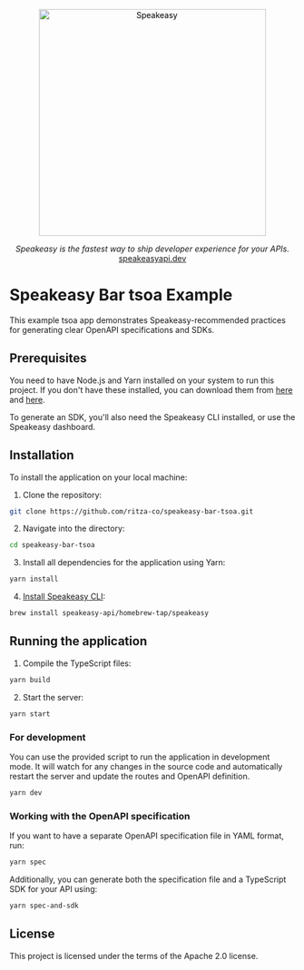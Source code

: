 <p align="center">
    <a href="https://speakeasyapi.dev">
        <img alt="Speakeasy" title="Speakeasy" src="https://user-images.githubusercontent.com/68016351/196461357-fcb8d90f-cd67-498e-850f-6146c58d0114.png" width="400" style="color: black">
    </a>
</p>

<p align="center">
    <i>Speakeasy is the fastest way to ship developer experience for your APIs.</i><br/> 
    <a href="https://speakeasyapi.dev/">speakeasyapi.dev</a>
</p>

<h1>
    Speakeasy Bar tsoa Example
</h1>

This example tsoa app demonstrates Speakeasy-recommended practices for generating clear OpenAPI specifications and SDKs.

## Prerequisites

You need to have Node.js and Yarn installed on your system to run this project. If you don't have these installed, you can download them from [here](https://nodejs.org/) and [here](https://yarnpkg.com/).

To generate an SDK, you'll also need the Speakeasy CLI installed, or use the Speakeasy dashboard.

## Installation

To install the application on your local machine:

1. Clone the repository:
```bash
git clone https://github.com/ritza-co/speakeasy-bar-tsoa.git
```

2. Navigate into the directory:
```bash
cd speakeasy-bar-tsoa
```

3. Install all dependencies for the application using Yarn:
```bash
yarn install
```

4. [Install Speakeasy CLI](https://github.com/speakeasy-api/speakeasy#installation):
```bash
brew install speakeasy-api/homebrew-tap/speakeasy
```

## Running the application

1. Compile the TypeScript files:
```bash
yarn build
```

2. Start the server:
```bash
yarn start
```

### For development

You can use the provided script to run the application in development mode. It will watch for any changes in the source code and automatically restart the server and update the routes and OpenAPI definition.

```bash
yarn dev
```

### Working with the OpenAPI specification

If you want to have a separate OpenAPI specification file in YAML format, run:

```bash
yarn spec
```

Additionally, you can generate both the specification file and a TypeScript SDK for your API using:

```bash
yarn spec-and-sdk
```

## License

This project is licensed under the terms of the Apache 2.0 license.